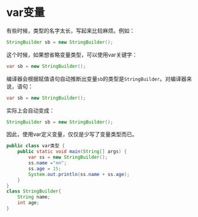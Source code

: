 # var变量

有些时候，类型的名字太长，写起来比较麻烦。例如：

```java
StringBuilder sb = new StringBuilder();
```

这个时候，如果想省略变量类型，可以使用var关键字：

```java
var sb = new StringBuilder();
```

编译器会根据赋值语句自动推断出变量`sb`的类型是`StringBuilder`。对编译器来说，语句：

```java
var sb = new StringBuilder();
```

实际上会自动变成：

```java
StringBuilder sb = new StringBuilder();
```

因此，使用var定义变量，仅仅是少写了变量类型而已。

```java
public class var类型 {
    public static void main(String[] args) {
        var ss = new StringBuilder();
        ss.name ="nn";
        ss.age = 15;
        System.out.println(ss.name + ss.age);
    }
}
class StringBuilder{
    String name;
    int age;
}
```